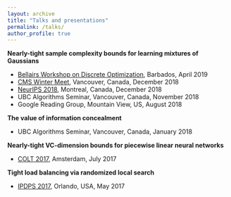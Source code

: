 ```yaml
---
layout: archive
title: "Talks and presentations"
permalink: /talks/
author_profile: true
---
```


**Nearly-tight sample complexity bounds for learning mixtures of Gaussians**
* [Bellairs Workshop on Discrete Optimization](http://bshepherd.ca/Some_Files/Bellairs%20Workshop%202019.html), Barbados, April 2019
* [CMS Winter Meet](https://winter18.cms.math.ca/), Vancouver, Canada, December 2018
* [NeurIPS 2018](https://neurips.cc/Conferences/2018), Montreal, Canada, December 2018
* UBC Algorithms Seminar, Vancouver, Canada, November 2018
* Google Reading Group, Mountain View, US, August 2018

**The value of information concealment**
* UBC Algorithms Seminar, Vancouver, Canada, January 2018

**Nearly-tight VC-dimension bounds for piecewise linear neural networks**
* [COLT 2017](https://www.learningtheory.org/colt2017/), Amsterdam, July 2017

**Tight load balancing via randomized local search**
* [IPDPS 2017](http://www.ipdps.org/ipdps2017/), Orlando, USA, May 2017
